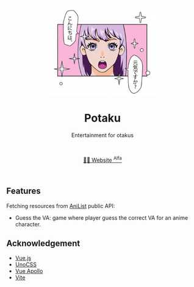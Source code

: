 <br>

<p align="center">
<img src="https://github.com/augustoyuudi/potaku/blob/main/.github/front-image.jpeg?raw=true" style="width:300px;" />
</p>

<h1 align="center">Potaku</h1>

<p align="center">
Entertainment for otakus
</p>

<!-- <p align="center">
<a href="https://www.npmjs.com/package/unocss"><img src="https://img.shields.io/npm/v/unocss?color=c95f8b&amp;label=" alt="NPM version"></a></p> -->

<br>
<p align="center">
<a href="">🧑‍💻 Website <sup>Alfa</sup></a>
</p>
<br>

## Features

Fetching resources from [AniList](https://anilist.gitbook.io/anilist-apiv2-docs/) public API:

- Guess the VA: game where player guess the correct VA for an anime character.

## Acknowledgement

- [Vue.js](https://vuejs.org/)
- [UnoCSS](https://github.com/unocss/unocss)
- [Vue Apollo](https://apollo.vuejs.org/)
- [Vite](https://vitejs.dev/)